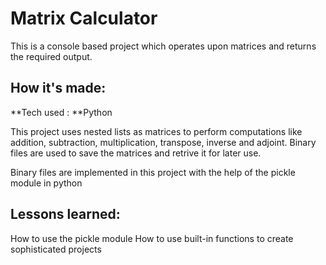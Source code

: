 # Matrix Calculator

This is a console based project which operates upon matrices and returns the required output.

## How it's made:

**Tech used : **Python

This project uses nested lists as matrices to perform computations like addition, subtraction, multiplication, transpose, inverse and adjoint. Binary files are used to save the matrices and retrive it for later use.

Binary files are implemented in this project with the help of the pickle module in python

## Lessons learned:

How to use the pickle module
How to use built-in functions to create sophisticated projects
